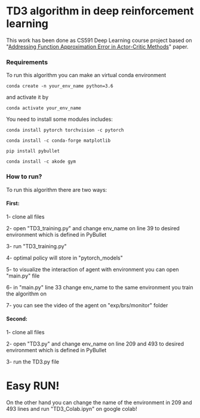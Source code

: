 # TD3 algorithm in deep reinforcement learning
This work has been done as CS591 Deep Learning course project based on "[Addressing Function Approximation Error in Actor-Critic Methods](https://arxiv.org/pdf/1802.09477.pdf)" paper.

### Requirements
To run this algorithm you can make an virtual conda environment

`conda create -n your_env_name python=3.6`

and activate it by

`conda activate your_env_name`

You need to install some modules includes:

`conda install pytorch torchvision -c pytorch`

`conda install -c conda-forge matplotlib`

`pip install pybullet`

`conda install -c akode gym`

### How to run?

To run this algorithm there are two ways:

#### First:

1- clone all files 

2- open "TD3_training.py" and change env_name on line 39 to desired environment which is defined in PyBullet

3- run "TD3_training.py" 

4- optimal policy will store in "pytorch_models"

5- to visualize the interaction of agent with environment you can open "main.py" file

6- in "main.py" line 33 change env_name to the same environment you train the algorithm on

7- you can see the video of the agent on "exp/brs/monitor" folder
#### Second:
1- clone all files 

2- open "TD3.py" and change env_name on line 209 and 493 to desired environment which is defined in PyBullet

3- run the TD3.py file

# Easy RUN!
On the other hand you can change the name of the environment in 209 and 493 lines and run "TD3_Colab.ipyn" on google colab! 
